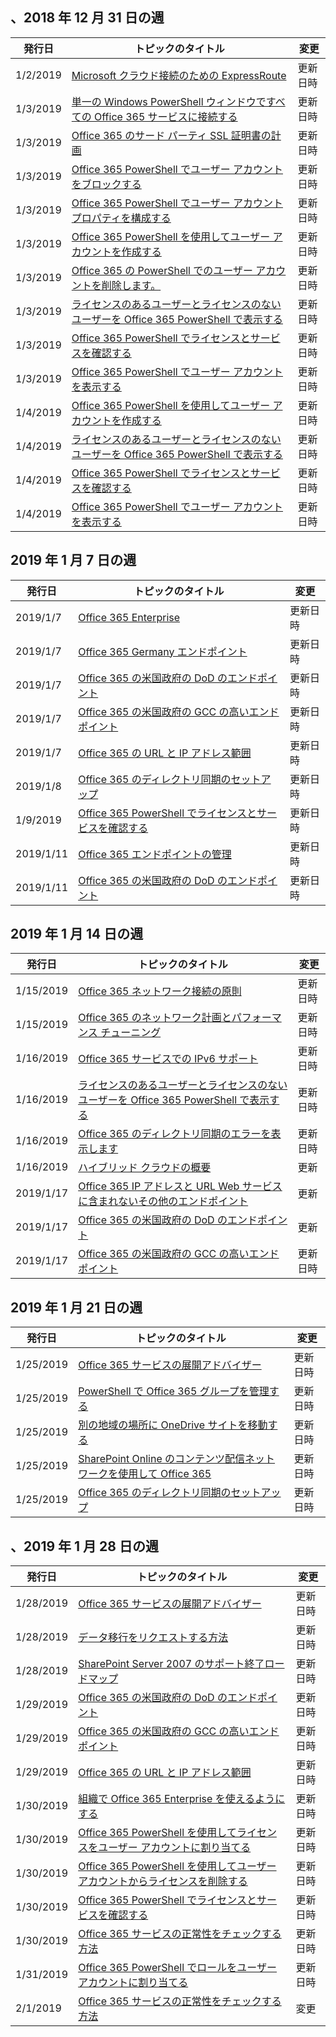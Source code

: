<!-- This file is generated automatically each week. Changes made to this file will be overwritten.-->




## <a name="week-of-december-31-2018"></a>、2018 年 12 月 31 日の週


| 発行日 |トピックのタイトル | 変更 |
|------|------------|--------|
| 1/2/2019 | [Microsoft クラウド接続のための ExpressRoute](/Office365/Enterprise/expressroute-for-microsoft-cloud-connectivity) | 更新日時 |
| 1/3/2019 | [単一の Windows PowerShell ウィンドウですべての Office 365 サービスに接続する](/Office365/Enterprise/powershell/connect-to-all-office-365-services-in-a-single-windows-powershell-window) | 更新日時 |
| 1/3/2019 | [Office 365 のサード パーティ SSL 証明書の計画](/Office365/Enterprise/plan-for-third-party-ssl-certificates) | 更新日時 |
| 1/3/2019 | [Office 365 PowerShell でユーザー アカウントをブロックする](/Office365/Enterprise/powershell/block-user-accounts-with-office-365-powershell) | 更新日時 |
| 1/3/2019 | [Office 365 PowerShell でユーザー アカウント プロパティを構成する](/Office365/Enterprise/powershell/configure-user-account-properties-with-office-365-powershell) | 更新日時 |
| 1/3/2019 | [Office 365 PowerShell を使用してユーザー アカウントを作成する](/Office365/Enterprise/powershell/create-user-accounts-with-office-365-powershell) | 更新日時 |
| 1/3/2019 | [Office 365 の PowerShell でのユーザー アカウントを削除します。](/Office365/Enterprise/powershell/delete-and-restore-user-accounts-with-office-365-powershell) | 更新日時 |
| 1/3/2019 | [ライセンスのあるユーザーとライセンスのないユーザーを Office 365 PowerShell で表示する](/Office365/Enterprise/powershell/view-licensed-and-unlicensed-users-with-office-365-powershell) | 更新日時 |
| 1/3/2019 | [Office 365 PowerShell でライセンスとサービスを確認する](/Office365/Enterprise/powershell/view-licenses-and-services-with-office-365-powershell) | 更新日時 |
| 1/3/2019 | [Office 365 PowerShell でユーザー アカウントを表示する](/Office365/Enterprise/powershell/view-user-accounts-with-office-365-powershell) | 更新日時 |
| 1/4/2019 | [Office 365 PowerShell を使用してユーザー アカウントを作成する](/Office365/Enterprise/powershell/create-user-accounts-with-office-365-powershell) | 更新日時 |
| 1/4/2019 | [ライセンスのあるユーザーとライセンスのないユーザーを Office 365 PowerShell で表示する](/Office365/Enterprise/powershell/view-licensed-and-unlicensed-users-with-office-365-powershell) | 更新日時 |
| 1/4/2019 | [Office 365 PowerShell でライセンスとサービスを確認する](/Office365/Enterprise/powershell/view-licenses-and-services-with-office-365-powershell) | 更新日時 |
| 1/4/2019 | [Office 365 PowerShell でユーザー アカウントを表示する](/Office365/Enterprise/powershell/view-user-accounts-with-office-365-powershell) | 更新日時 |


## <a name="week-of-january-07-2019"></a>2019 年 1 月 7 日の週


| 発行日 |トピックのタイトル | 変更 |
|------|------------|--------|
| 2019/1/7 | [Office 365 Enterprise](/Office365/Enterprise/index) | 更新日時 |
| 2019/1/7 | [Office 365 Germany エンドポイント](/Office365/Enterprise/office-365-germany-endpoints) | 更新日時 |
| 2019/1/7 | [Office 365 の米国政府の DoD のエンドポイント](/Office365/Enterprise/office-365-u-s-government-dod-endpoints) | 更新日時 |
| 2019/1/7 | [Office 365 の米国政府の GCC の高いエンドポイント](/Office365/Enterprise/office-365-u-s-government-gcc-high-endpoints) | 更新日時 |
| 2019/1/7 | [Office 365 の URL と IP アドレス範囲](/Office365/Enterprise/urls-and-ip-address-ranges) | 更新日時 |
| 2019/1/8 | [Office 365 のディレクトリ同期のセットアップ](/Office365/Enterprise/set-up-directory-synchronization) | 更新日時 |
| 1/9/2019 | [Office 365 PowerShell でライセンスとサービスを確認する](/Office365/Enterprise/powershell/view-licenses-and-services-with-office-365-powershell) | 更新日時 |
| 2019/1/11 | [Office 365 エンドポイントの管理](/Office365/Enterprise/managing-office-365-endpoints) | 更新日時 |
| 2019/1/11 | [Office 365 の米国政府の DoD のエンドポイント](/Office365/Enterprise/office-365-u-s-government-dod-endpoints) | 更新日時 |


## <a name="week-of-january-14-2019"></a>2019 年 1 月 14 日の週


| 発行日 |トピックのタイトル | 変更 |
|------|------------|--------|
| 1/15/2019 | [Office 365 ネットワーク接続の原則](/Office365/Enterprise/office-365-network-connectivity-principles) | 更新日時 |
| 1/15/2019 | [Office 365 のネットワーク計画とパフォーマンス チューニング](/Office365/Enterprise/network-planning-and-performance) | 更新日時 |
| 1/16/2019 | [Office 365 サービスでの IPv6 サポート](/Office365/Enterprise/ipv6-support) | 更新日時 |
| 1/16/2019 | [ライセンスのあるユーザーとライセンスのないユーザーを Office 365 PowerShell で表示する](/Office365/Enterprise/powershell/view-licensed-and-unlicensed-users-with-office-365-powershell) | 更新日時 |
| 1/16/2019 | [Office 365 のディレクトリ同期のエラーを表示します](/Office365/Enterprise/identify-directory-synchronization-errors) | 更新日時 |
| 1/16/2019 | [ハイブリッド クラウドの概要](/Office365/Enterprise/hybrid-cloud-overview) | 更新 |
| 2019/1/17 | [Office 365 IP アドレスと URL Web サービスに含まれないその他のエンドポイント](/Office365/Enterprise/additional-office365-ip-addresses-and-urls) | 更新 |
| 2019/1/17 | [Office 365 の米国政府の DoD のエンドポイント](/Office365/Enterprise/office-365-u-s-government-dod-endpoints) | 更新 |
| 2019/1/17 | [Office 365 の米国政府の GCC の高いエンドポイント](/Office365/Enterprise/office-365-u-s-government-gcc-high-endpoints) | 更新日時 |


## <a name="week-of-january-21-2019"></a>2019 年 1 月 21 日の週


| 発行日 |トピックのタイトル | 変更 |
|------|------------|--------|
| 1/25/2019 | [Office 365 サービスの展開アドバイザー](/Office365/Enterprise/deployment-advisors-for-office-365) | 更新日時 |
| 1/25/2019 | [PowerShell で Office 365 グループを管理する](/Office365/Enterprise/manage-office-365-groups-with-powershell) | 更新日時 |
| 1/25/2019 | [別の地域の場所に OneDrive サイトを移動する](/Office365/Enterprise/move-onedrive-between-geo-locations) | 更新日時 |
| 1/25/2019 | [SharePoint Online のコンテンツ配信ネットワークを使用して Office 365](/Office365/Enterprise/use-office-365-cdn-with-spo) | 更新日時 |
| 1/25/2019 | [Office 365 のディレクトリ同期のセットアップ](/Office365/Enterprise/set-up-directory-synchronization) | 更新日時 |


## <a name="week-of-january-28-2019"></a>、2019 年 1 月 28 日の週


| 発行日 |トピックのタイトル | 変更 |
|------|------------|--------|
| 1/28/2019 | [Office 365 サービスの展開アドバイザー](/Office365/Enterprise/deployment-advisors-for-office-365) | 更新日時 |
| 1/28/2019 | [データ移行をリクエストする方法](/Office365/Enterprise/request-your-data-move) | 更新日時 |
| 1/28/2019 | [SharePoint Server 2007 のサポート終了ロードマップ](/Office365/Enterprise/sharepoint-2007-end-of-support) | 更新日時 |
| 1/29/2019 | [Office 365 の米国政府の DoD のエンドポイント](/Office365/Enterprise/office-365-u-s-government-dod-endpoints) | 更新日時 |
| 1/29/2019 | [Office 365 の米国政府の GCC の高いエンドポイント](/Office365/Enterprise/office-365-u-s-government-gcc-high-endpoints) | 更新日時 |
| 1/29/2019 | [Office 365 の URL と IP アドレス範囲](/Office365/Enterprise/urls-and-ip-address-ranges) | 更新日時 |
| 1/30/2019 | [組織で Office 365 Enterprise を使えるようにする](/Office365/Enterprise/get-your-organization-ready-for-office-365) | 更新日時 |
| 1/30/2019 | [Office 365 PowerShell を使用してライセンスをユーザー アカウントに割り当てる](/Office365/Enterprise/powershell/assign-licenses-to-user-accounts-with-office-365-powershell) | 更新日時 |
| 1/30/2019 | [Office 365 PowerShell を使用してユーザー アカウントからライセンスを削除する](/Office365/Enterprise/powershell/remove-licenses-from-user-accounts-with-office-365-powershell) | 更新日時 |
| 1/30/2019 | [Office 365 PowerShell でライセンスとサービスを確認する](/Office365/Enterprise/powershell/view-licenses-and-services-with-office-365-powershell) | 更新日時 |
| 1/30/2019 | [Office 365 サービスの正常性をチェックする方法](/Office365/Enterprise/view-service-health) | 更新日時 |
| 1/31/2019 | [Office 365 PowerShell でロールをユーザー アカウントに割り当てる](/Office365/Enterprise/powershell/assign-roles-to-user-accounts-with-office-365-powershell) | 更新日時 |
| 2/1/2019 | [Office 365 サービスの正常性をチェックする方法](/Office365/Enterprise/view-service-health) | 変更 |

